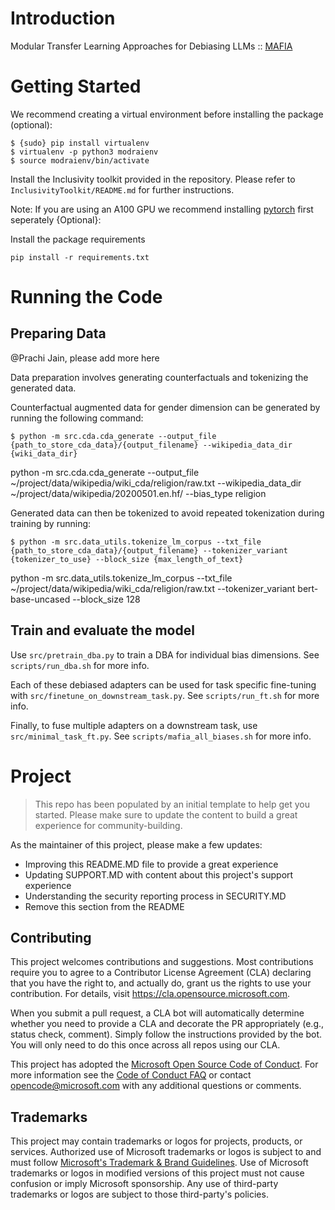 # Introduction 
Modular Transfer Learning Approaches for Debiasing LLMs :: [MAFIA](https://arxiv.org/abs/2402.07519)

# Getting Started

We recommend creating a virtual environment before installing the package (optional):

```shell
$ {sudo} pip install virtualenv
$ virtualenv -p python3 modraienv
$ source modraienv/bin/activate
```

Install the Inclusivity toolkit provided in the repository. Please refer to `InclusivityToolkit/README.md` for further instructions. 

Note: If you are using an A100 GPU we recommend installing [pytorch](https://pytorch.org/get-started/locally/) first seperately {Optional}:

Install the package requirements
```shell
pip install -r requirements.txt
```

# Running the Code

## Preparing Data

@Prachi Jain, please add more here

Data preparation involves generating counterfactuals and tokenizing the generated data.

Counterfactual augmented data for gender dimension can be generated by running the following command:

```shell
$ python -m src.cda.cda_generate --output_file {path_to_store_cda_data}/{output_filename} --wikipedia_data_dir {wiki_data_dir} 
```
python -m src.cda.cda_generate --output_file  ~/project/data/wikipedia/wiki_cda/religion/raw.txt --wikipedia_data_dir  ~/project/data/wikipedia/20200501.en.hf/ --bias_type religion

Generated data can then be tokenized to avoid repeated tokenization during training by running:

```shell
$ python -m src.data_utils.tokenize_lm_corpus --txt_file {path_to_store_cda_data}/{output_filename} --tokenizer_variant {tokenizer_to_use} --block_size {max_length_of_text}
```
python -m src.data_utils.tokenize_lm_corpus --txt_file ~/project/data/wikipedia/wiki_cda/religion/raw.txt --tokenizer_variant bert-base-uncased --block_size 128

## Train and evaluate the model

Use `src/pretrain_dba.py` to train a DBA for individual bias dimensions. See `scripts/run_dba.sh` for more info.

Each of these debiased adapters can be used for task specific fine-tuning with `src/finetune_on_downstream_task.py`. See `scripts/run_ft.sh` for more info.

Finally, to fuse multiple adapters on a downstream task, use `src/minimal_task_ft.py`. See `scripts/mafia_all_biases.sh` for more info.

# Project

> This repo has been populated by an initial template to help get you started. Please
> make sure to update the content to build a great experience for community-building.

As the maintainer of this project, please make a few updates:

- Improving this README.MD file to provide a great experience
- Updating SUPPORT.MD with content about this project's support experience
- Understanding the security reporting process in SECURITY.MD
- Remove this section from the README

## Contributing

This project welcomes contributions and suggestions.  Most contributions require you to agree to a
Contributor License Agreement (CLA) declaring that you have the right to, and actually do, grant us
the rights to use your contribution. For details, visit https://cla.opensource.microsoft.com.

When you submit a pull request, a CLA bot will automatically determine whether you need to provide
a CLA and decorate the PR appropriately (e.g., status check, comment). Simply follow the instructions
provided by the bot. You will only need to do this once across all repos using our CLA.

This project has adopted the [Microsoft Open Source Code of Conduct](https://opensource.microsoft.com/codeofconduct/).
For more information see the [Code of Conduct FAQ](https://opensource.microsoft.com/codeofconduct/faq/) or
contact [opencode@microsoft.com](mailto:opencode@microsoft.com) with any additional questions or comments.

## Trademarks

This project may contain trademarks or logos for projects, products, or services. Authorized use of Microsoft 
trademarks or logos is subject to and must follow 
[Microsoft's Trademark & Brand Guidelines](https://www.microsoft.com/en-us/legal/intellectualproperty/trademarks/usage/general).
Use of Microsoft trademarks or logos in modified versions of this project must not cause confusion or imply Microsoft sponsorship.
Any use of third-party trademarks or logos are subject to those third-party's policies.
